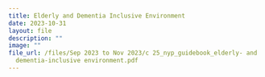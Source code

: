 ```yaml
---
title: Elderly and Dementia Inclusive Environment
date: 2023-10-31
layout: file
description: ""
image: ""
file_url: /files/Sep 2023 to Nov 2023/c 25_nyp_guidebook_elderly- and
  dementia-inclusive environment.pdf
---
```

